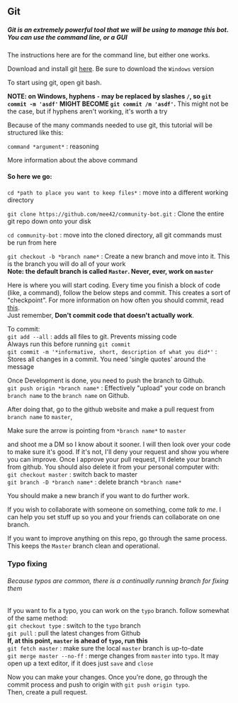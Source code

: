 ## Git

##### Git is an extremely powerful tool that we will be using to manage this bot. You can use the command line, or a GUI

The instructions here are for the command line, but either one works.

Download and install git [here](https://git-scm.com/downloads). Be sure to download the `Windows` version

To start using git, open git bash.

**NOTE: on Windows, hyphens `-` may be replaced by slashes `/`, 
so `git commit -m 'asdf'` MIGHT BECOME `git commit /m 'asdf'`.** This might not be the case, but if hyphens aren't working, it's worth a try

Because of the many commands needed to use git, this tutorial will be structured like this:

`command *argument*`  :   reasoning

More information about the above command

#### So here we go:
`cd *path to place you want to keep files*`  :  move into a different working directory

`git clone https://github.com/mee42/community-bot.git`  :  Clone the entire git repo down onto your disk

`cd community-bot`  :  move into the cloned directory, all git commands must be run from here

`git checkout -b *branch name*`  :  Create a new branch and move into it. This is the branch you will do all of your work<br>
**Note: the default branch is called `Master`. Never, ever, work on `master`**

Here is where you will start coding. Every time you finish a block of code (like, a command), follow the below steps and commit.
This creates a sort of "checkpoint". For more information on how often you should commit, read 
[this](https://stackoverflow.com/questions/107264/how-often-to-commit-changes-to-source-control). 
<br>Just remember, **Don't commit code that doesn't actually work**.

To commit:<br>
`git add --all`  :   adds all files to git. Prevents missing code<br>
Always run this before running `git commit`<br>
`git commit -m '*informative, short, description of what you did*'`  :  Stores all changes in a commit. 
You need 'single quotes' around the message

Once Development is done, you need to push the branch to Github.<br>
`git push origin *branch name*`  :  Effectively "upload" your code on branch `branch name` to the `branch name` on Github.

After doing that, go to the github website and make a pull request from `branch name` to `master`,

Make sure the arrow is pointing from `*branch name*` to `master`


and shoot me a DM so I know about it sooner. 
I will then look over your code to make sure it's good. If it's not, I'll deny your request and show you where you can improve.
Once I approve your pull request, I'll delete your branch from github. You should also delete it from your personal computer with:<br>
`git checkout master`  :  switch back to master<br>
`git branch -D *branch name*`  :  delete branch `*branch name*`

You should make a new branch if you want to do further work.

If you wish to collaborate with someone on something, come *talk to me*. I can help you set stuff up so you and your friends can collaborate on one branch.

If you want to improve anything on this repo, go through the same process. This keeps the `Master` branch clean and operational.

### Typo fixing
###### Because typos are common, there is a continually running branch for fixing them
If you want to fix a typo, you can work on the `typo` branch.
follow somewhat of the same method:<br>
`git checkout type`  :  switch to the `typo` branch<br>
`git pull`  :  pull the latest changes from Github<br>
**If, at this point, `master` is ahead of `typo`, run this**<br>
`git fetch master`  :  make sure the local `master` branch is up-to-date<br>
`git merge master --no-ff`  :  merge changes from `master` into `typo`. It may open up a text editor, if it does just `save` and `close`<br>

Now you can make your changes. Once you're done, go through the commit process and push to origin with `git push origin typo`.<br>
Then, create a pull request. 
